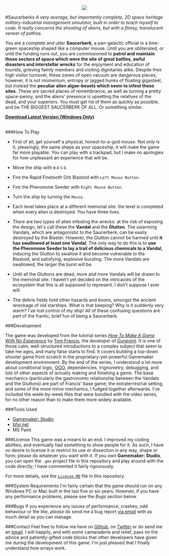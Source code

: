 <p align="center">
<img src="https://bonfiredog.co.uk/ooo/saucerberks/sbgithubheader.png">
</p>

#Saucerberks
*A very average, but importantly complete, 2D space heritage military-industrial management simulator, built in order to teach myself to code. It really concerns the shooting of aliens, but with a flimsy, translucent veneer of pathos.*

You are a complete and utter **Saucerberk**, a pan-galactic official in a lime-green spaceship shaped like a computer mouse. Until you are obliterated, or until the funding runs out, you are commissioned to **patrol and maintain those sectors of space which were the site of great battles, awful disasters and interstellar wrecks** for the enjoyment and education of tourists, grieving family members and visiting dignitaries alike. Despite their high visitor turnover, these zones of open vacuum are dangerous places; however, it is not momentum, entropy or jagged hunks of floating gigasteel, but instead the **peculiar alien algae-beasts which seem to infest these sites.** These are sacred places of remembrance, as well as turning a pretty space-penny, and the aliens' presence is upsetting the relatives of the dead, and your superiors. You must get rid of them as quickly as possible, and be THE BIGGEST SAUCERBERK OF ALL. Or something similar. 

[**Download Latest Version (Windows Only)**](http://bonfiredog.itch.io/saucerberks)<br /><br />

###How To Play

 * First of all, get yourself a physical, honest-to-a-god *mouse*. Not only is it, pleasingly, the same shape as your spaceship, it will make the game far more playable. You can play with a trackpad, but I make no apologies for how unpleasant an experience that will be.
 
 * Move the ship with `W` `A` `S` `D`. 
 
 * Fire the Rapid Finetooth Orb Blastoid with `Left Mouse Button`.

 * Fire the Pheromone Seeder with `Right Mouse Button`.
 
 * Turn the ship by turning the `Mouse`.
   
 * Each level takes place at a different memorial site: the level is completed when every alien is destroyed. You have three lives.
 
 * There are two types of alien infesting the wrecks: at the risk of exposing the design, let's call these the **Vandal** and the **Glutton**. The swarming Vandals, which are antagonistic to the Saucerberk, can be easily destroyed by the Blaster. However, the Glutton cannot be harmed until **it has swallowed at least one Vandal**. The only way to do this is to **use the Pheromone Seeder to lay a trail of delicious chemicals to a Vandal**, inducing the Glutton to swallow it and become vulnerable to the Blastoid, and satisfying, explosive bursting. The more Vandals are swallowed, the larger the burst will be.
 
 * Until all the Gluttons are dead, more and more Vandals will be drawn to the memorial site. I haven't yet decided on the intricacies of the ecosystem that this is all supposed to represent. I don't suppose I ever will.
 
 * The debris fields hold other hazards and boons, amongst the ancient wreckage of old starships. What is that beeping? Why is it suddenly very warm? I've lost control of my ship! All of these confusing questions are part of the frantic, brief fun of being a Saucerberk.
  
###Development

The game was developed from the tutorial series [*How To Make A Game With No Experience*](https://www.youtube.com/watch?v=DN6dZWXUEzA) by [Tom Francis](http://pentadact.com), the developer of [*Gunpoint*](http://www.gunpointgame.com/). It is one of those calm, well-structured introductions to a complex subject that seem to take me ages, and many false starts to find. It covers building a top-down shooter game from scratch in the proprietary-yet-powerful Gamemaker development environment. By the end of the series, I understood a lot more about conditional logic, [OOO](https://en.wikipedia.org/wiki/Object-oriented_programming), dependencies, trignometry, debugging, and lots of other aspects of actually making and finishing a game. The base mechanics (particularly the gastronomic relationship between the Vandals and the Gluttons) are part of Francis' base game; the extraterrestrial setting, and some of the more minor mechanics, I fudged together afterwards. I've included the week-by-week files that were bundled with the video series, for no other reason than to make them more widely available. 

###Tools Used

  * [Gamemaker: Studio](http://www.yoyogames.com/studio)
  * [bfxr.net](http://bfxr.net)
  * MS Paint

###License
This game was a means to an end. I improved my coding abilities, and eventually had something to show people for it. As such, I have no desire to license it or restrict its use or dissection in any way, shape or form; please do whatever you want with it. If you own **Gamemaker: Studio**, you can open the `.gmx` project file in this repository and play around with the code directly; I have commented it fairly rigourously. 

For more details, see the [`License.MD`](https://github.com/bonfiredog/saucerberks/blob/master/LICENSE.md) file in this repository.

###System Requirements
I'm fairly certain that the game should run on any Windows PC or Mac built in the last five or six years. However, if you have any performance problems, please see the *Bugs* section below.

###Bugs
If you experience any issues of performance, crashes, odd behaviour or the like, *please* do send me a bug report [via email](mailto:admin@bonfiredog.co.uk) with as much detail as you can manage.

###Contact
Feel free to follow me here on [Github](http://github.com/bonfiredog), on [Twitter](http://twitter.com/rob_sherman) or do send me an [email](mailto:rob@bonfiredog.co.uk). I will happily, and with some camaraderie and relief, pass on the advice and patiently-gifted code blocks that other developers have given me during the development of this game. I'm just pleased that I finally understand how arrays work.
